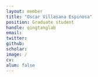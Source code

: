 ```yaml
---
layout: member
title: "Oscar Villasana Espinosa"
position: Graduate student
handle: qingtanglab
email: 
twitter:
github: 
scholar: 
image: /
cv: 
alum: false
---
```









